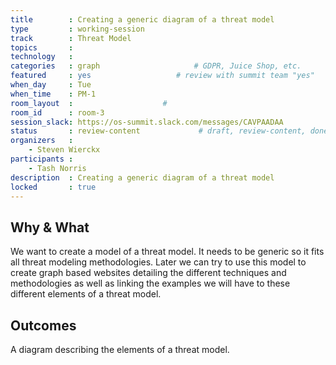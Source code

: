 ```yaml
---
title        : Creating a generic diagram of a threat model
type         : working-session
track        : Threat Model
topics       : 
technology   :
categories   : graph                     # GDPR, Juice Shop, etc.
featured     : yes                   # review with summit team "yes"
when_day     : Tue
when_time    : PM-1
room_layout  :                    #
room_id      : room-3
session_slack: https://os-summit.slack.com/messages/CAVPAADAA
status       : review-content             # draft, review-content, done
organizers   :
    - Steven Wierckx
participants :
    - Tash Norris
description  : Creating a generic diagram of a threat model
locked       : true
---
```


## Why & What

We want to create a model of a threat model. It needs to be generic so it fits all threat modeling methodologies. Later we can try to use this model to create graph based websites detailing the different techniques and methodologies as well as linking the examples we will have to these different elements of a threat model.

## Outcomes

A diagram describing the elements of a threat model. 
